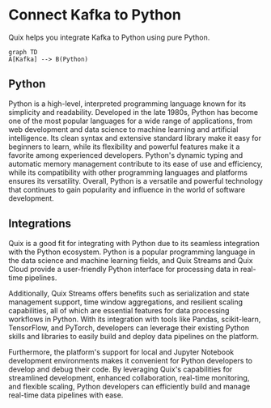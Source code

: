 # Connect Kafka to Python

Quix helps you integrate Kafka to Python using pure Python.

```mermaid
graph TD
A[Kafka] --> B(Python)
```

## Python

Python is a high-level, interpreted programming language known for its simplicity and readability. Developed in the late 1980s, Python has become one of the most popular languages for a wide range of applications, from web development and data science to machine learning and artificial intelligence. Its clean syntax and extensive standard library make it easy for beginners to learn, while its flexibility and powerful features make it a favorite among experienced developers. Python's dynamic typing and automatic memory management contribute to its ease of use and efficiency, while its compatibility with other programming languages and platforms ensures its versatility. Overall, Python is a versatile and powerful technology that continues to gain popularity and influence in the world of software development.

## Integrations

Quix is a good fit for integrating with Python due to its seamless integration with the Python ecosystem. Python is a popular programming language in the data science and machine learning fields, and Quix Streams and Quix Cloud provide a user-friendly Python interface for processing data in real-time pipelines.

Additionally, Quix Streams offers benefits such as serialization and state management support, time window aggregations, and resilient scaling capabilities, all of which are essential features for data processing workflows in Python. With its integration with tools like Pandas, scikit-learn, TensorFlow, and PyTorch, developers can leverage their existing Python skills and libraries to easily build and deploy data pipelines on the platform.

Furthermore, the platform's support for local and Jupyter Notebook development environments makes it convenient for Python developers to develop and debug their code. By leveraging Quix's capabilities for streamlined development, enhanced collaboration, real-time monitoring, and flexible scaling, Python developers can efficiently build and manage real-time data pipelines with ease.

